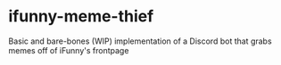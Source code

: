 # ifunny-meme-thief
Basic and bare-bones (WIP) implementation of a Discord bot that grabs memes off of iFunny's frontpage
